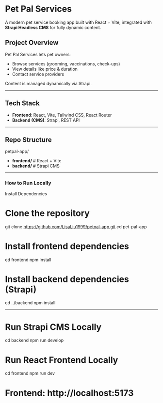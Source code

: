 # Pet Pal Services

A modern pet service booking app built with React + Vite, integrated with **Strapi Headless CMS** for fully dynamic content.


## Project Overview

Pet Pal Services lets pet owners:
- Browse services (grooming, vaccinations, check-ups)
- View details like price & duration
- Contact service providers

Content is managed dynamically via Strapi.

----

## Tech Stack

- **Frontend**: React, Vite, Tailwind CSS, React Router
- **Backend (CMS)**: Strapi, REST API

---

## Repo Structure

petpal-app/
- **frontend/**   # React + Vite
- **backend/**    # Strapi CMS

---

### How to Run Locally
Install Dependencies

# Clone the repository
git clone https://github.com/LisaLiu1999/petpal-app.git
cd pet-pal-app

# Install frontend dependencies
cd frontend
npm install

# Install backend dependencies (Strapi)
cd ../backend
npm install

---

# Run Strapi CMS Locally
cd backend
npm run develop

# Run React Frontend Locally
cd frontend
npm run dev

# Frontend: http://localhost:5173




